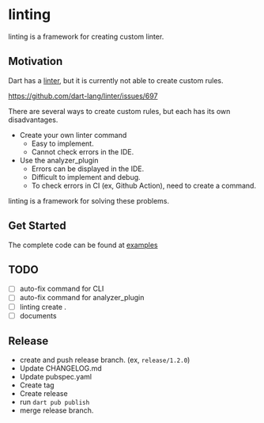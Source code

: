 # linting

linting is a framework for creating custom linter.

## Motivation

Dart has a [linter](https://github.com/dart-lang/linter), but it is currently not able to create custom rules.

https://github.com/dart-lang/linter/issues/697

There are several ways to create custom rules, but each has its own disadvantages.

- Create your own linter command
  - Easy to implement.
  - Cannot check errors in the IDE.
- Use the analyzer_plugin
  - Errors can be displayed in the IDE.
  - Difficult to implement and debug.
  - To check errors in CI (ex, Github Action), need to create a command.

linting is a framework for solving these problems.

## Get Started

The complete code can be found at [examples](https://github.com/hisaichi5518/dart-linting/tree/main/examples)

## TODO

- [ ] auto-fix command for CLI
- [ ] auto-fix command for analyzer_plugin
- [ ] linting create .
- [ ] documents

## Release

- create and push release branch. (ex, `release/1.2.0`)
- Update CHANGELOG.md
- Update pubspec.yaml
- Create tag
- Create release
- run `dart pub publish`
- merge release branch.
